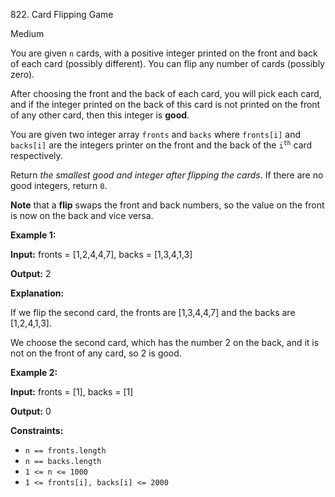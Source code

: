 822\. Card Flipping Game

Medium

You are given `n` cards, with a positive integer printed on the front and back of each card (possibly different). You can flip any number of cards (possibly zero).

After choosing the front and the back of each card, you will pick each card, and if the integer printed on the back of this card is not printed on the front of any other card, then this integer is **good**.

You are given two integer array `fronts` and `backs` where `fronts[i]` and `backs[i]` are the integers printer on the front and the back of the <code>i<sup>th</sup></code> card respectively.

Return _the smallest good and integer after flipping the cards_. If there are no good integers, return `0`.

**Note** that a **flip** swaps the front and back numbers, so the value on the front is now on the back and vice versa.

**Example 1:**

**Input:** fronts = [1,2,4,4,7], backs = [1,3,4,1,3]

**Output:** 2

**Explanation:** 

If we flip the second card, the fronts are [1,3,4,4,7] and the backs are [1,2,4,1,3]. 

We choose the second card, which has the number 2 on the back, and it is not on the front of any card, so 2 is good.

**Example 2:**

**Input:** fronts = [1], backs = [1]

**Output:** 0

**Constraints:**

*   `n == fronts.length`
*   `n == backs.length`
*   `1 <= n <= 1000`
*   `1 <= fronts[i], backs[i] <= 2000`